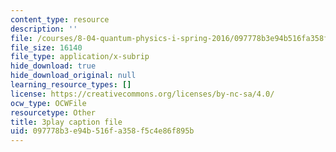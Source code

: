 ```yaml
---
content_type: resource
description: ''
file: /courses/8-04-quantum-physics-i-spring-2016/097778b3e94b516fa358f5c4e86f895b_XF6FAEi_54I.vtt
file_size: 16140
file_type: application/x-subrip
hide_download: true
hide_download_original: null
learning_resource_types: []
license: https://creativecommons.org/licenses/by-nc-sa/4.0/
ocw_type: OCWFile
resourcetype: Other
title: 3play caption file
uid: 097778b3-e94b-516f-a358-f5c4e86f895b
---
```


